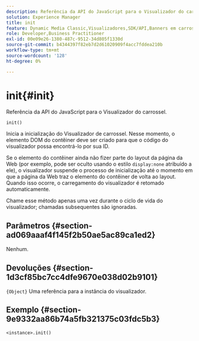 ```yaml
---
description: Referência da API do JavaScript para o Visualizador do carrossel.
solution: Experience Manager
title: init
feature: Dynamic Media Classic,Visualizadores,SDK/API,Banners em carrossel
role: Developer,Business Practitioner
exl-id: 00e09e26-1380-487c-9512-34d805f1330d
source-git-commit: b4344397f82eb7d2d61020909f4acc7fddea210b
workflow-type: tm+mt
source-wordcount: '128'
ht-degree: 0%

---
```


# init{#init}

Referência da API do JavaScript para o Visualizador do carrossel.

`init()`

Inicia a inicialização do Visualizador de carrossel. Nesse momento, o elemento DOM do contêiner deve ser criado para que o código do visualizador possa encontrá-lo por sua ID.

Se o elemento do contêiner ainda não fizer parte do layout da página da Web (por exemplo, pode ser oculto usando o estilo `display:none` atribuído a ele), o visualizador suspende o processo de inicialização até o momento em que a página da Web traz o elemento do contêiner de volta ao layout. Quando isso ocorre, o carregamento do visualizador é retomado automaticamente.

Chame esse método apenas uma vez durante o ciclo de vida do visualizador; chamadas subsequentes são ignoradas.

## Parâmetros {#section-ad069aaaf4f145f2b50ae5ac89ca1ed2}

Nenhum.

## Devoluções {#section-1d3cf85bc7cc4dfe9670e038d02b9101}

`{Object}` Uma referência para a instância do visualizador.

## Exemplo {#section-9e9332aa86b74a5fb321375c03fdc5b3}

```
<instance>.init()
```
